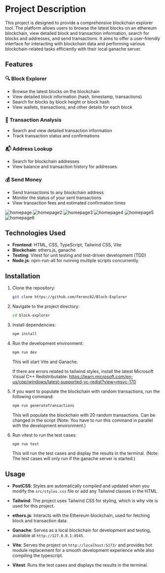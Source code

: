 # Project Description

This project is designed to provide a comprehensive blockchain explorer tool. The platform allows users to browse the latest blocks on an ethereum blockchain, view detailed block and transaction information, search for blocks and addresses, and send transactions. It aims to offer a user-friendly interface for interacting with blockchain data and performing various blockchain-related tasks efficiently with their local ganache server.

## Features

### 🔍 Block Explorer

- Browse the latest blocks on the blockchain
- View detailed block information (hash, timestamp, transactions)
- Search for blocks by block height or block hash
- View wallets, transactions, and other details for each block

### 💸 Transaction Analysis

- Search and view detailed transaction information
- Track transaction status and confirmations

### 📬 Address Lookup

- Search for blockchain addresses
- View balance and transaction history for addresses

### 💰 Send Money

- Send transactions to any blockchain address
- Monitor the status of your sent transactions
- View transaction fees and estimated confirmation times


![homepage](https://github.com/user-attachments/assets/7d6fff08-baad-4574-9d50-daf4574ebc0d)
![homepage2](https://github.com/user-attachments/assets/771bcc87-2f68-4d0d-adf1-dd5ecf595cf5)
![homepage3](https://github.com/user-attachments/assets/3e71cf1f-8cfa-4722-8dc3-2fd26024618f)
![homepage4](https://github.com/user-attachments/assets/21b87511-353f-46e0-8a69-754bf0422e55)
![homepage5](https://github.com/user-attachments/assets/6f8a04f9-bb13-4bd3-8552-d7cbfcdea0ca)
![homepage6](https://github.com/user-attachments/assets/c01388df-752c-45f9-affe-4e38d6aacd99)








## Technologies Used

- **Frontend**: HTML, CSS, TypeScript, Tailwind CSS, Vite
- **Blockchain**: ethers.js, ganache
- **Testing**: Vitest for unit testing and test-driven development (TDD)
- **Node.js**: npm-run-all for running multiple scripts concurrently.

## Installation

1. Clone the repository:
   ```bash
   git clone https://github.com/Ferenc02/Block-Explorer
   ```
2. Navigate to the project directory:
   ```bash
   cd block-explorer
   ```
3. Install dependencies:
   ```bash
   npm install
   ```
4. Run the development environment:

   ```bash
   npm run dev
   ```

   This will start Vite and Ganache.

   If there are errors related to tailwind styles, install the latest Microsoft Visual C++ Redistributable:
   https://learn.microsoft.com/en-us/cpp/windows/latest-supported-vc-redist?view=msvc-170

5. If you want to populate the blockchain with random transactions, run the following command:

   ```bash
   npm run generateTransactions
   ```

   This will populate the blockchain with 20 random transactions. Can be changed in the script (Note: You have to run this command in parallel with the development environment.)

6. Run vitest to run the test cases:

   ```bash
   npm run test
   ```

   This will run the test cases and display the results in the terminal. (Note: The test cases will only run if the ganache server is started.)

## Usage

- **PostCSS**: Styles are automatically compiled and updated when you modify the `src/styles.css` file or add any Tailwind classes in the HTML.
- **Tailwind**: The project uses Tailwind CSS for styling, which is why vite is used for this project.
- **ethers.js**: Interacts with the Ethereum blockchain, used for fetching block and transaction data.
- **Ganache**: Serves as a local blockchain for development and testing, available at `http://127.0.0.1:8545`.
- **Vite**: Serves the project on `http://localhost:5173/` and provides hot module replacement for a smooth development experience while also compiling the typescript.

- **Vitest**: Runs the test cases and displays the results in the terminal.
